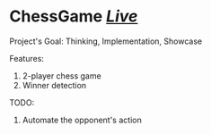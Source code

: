 # ChessGame **_[Live](https://mushfiq13.github.io/Chess/)_**

Project's Goal: Thinking, Implementation, Showcase

Features:

1. 2-player chess game
2. Winner detection

TODO:

1. Automate the opponent's action
